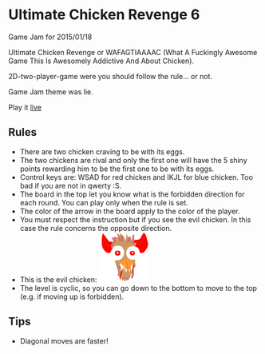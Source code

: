 # Ultimate Chicken Revenge 6
Game Jam for 2015/01/18

Ultimate Chicken Revenge or WAFAGTIAAAAC (What A Fuckingly Awesome Game This Is Awesomely Addictive And About Chicken).

2D-two-player-game were you should follow the rule... or not.

Game Jam theme was lie.

Play it [live](http://joethedentist.github.io/GJ_2015_01_18/project/processing_sketch/)

## Rules
- There are two chicken craving to be with its eggs.
- The two chickens are rival and only the first one will have the 5 shiny points rewarding him to be the first one to be with its eggs.
- Control keys are: WSAD for red chicken and IKJL for blue chicken. Too bad if you are not in qwerty :S.
- The board in the top let you know what is the forbidden direction for each round. You can play only when the rule is set.
- The color of the arrow in the board apply to the color of the player.
- You must respect the instruction but if you see the evil chicken. In this case the rule concerns the opposite direction.
- This is the evil chicken: ![evil chiken](project/resources/images/evil_chk.png)
- The level is cyclic, so you can go down to the bottom to move to the top (e.g. if moving up is forbidden).

## Tips
- Diagonal moves are faster!
